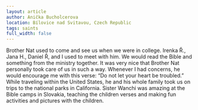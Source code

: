 ```yaml
---
layout: article
author: Anička Bucholcerova
location: Bílovice nad Svitavou, Czech Republic
tags: saints
full_width: false
---
```

Brother Nat used to come and see us when we were in college. Irenka Ř., Jana H., Daniel Ř, and I used to meet with him. We would read the Bible and something from the ministry together. It was very nice that Brother Nat personally took care of us in such a way. Whenever I had concerns, he would encourage me with this verse: “Do not let your heart be troubled.” While traveling within the United States, he and his whole family took us on trips to the national parks in California. Sister Wanchi was amazing at the Bible camps in Slovakia, teaching the children verses and making fun activities and pictures with the children.
